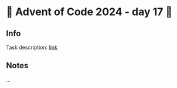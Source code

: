 # 🎄 Advent of Code 2024 - day 17 🎄

## Info

Task description: [link](https://adventofcode.com/2024/day/17)

## Notes

...
